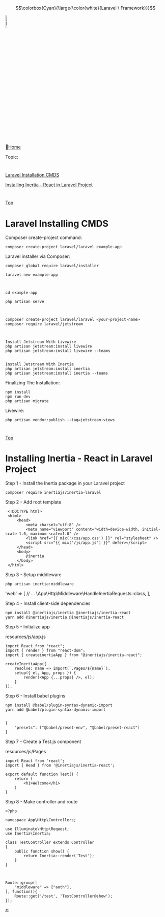 $$\colorbox{Cyan}{\large{\color{white}{Laravel \ Framework}}}$$

<img src="#" alt="Docker Image Loading....." width="10%">

:link:[Home](all-file-links.md)     


<a name="top"></a>
Topic: 
#
 [Laravel Installation CMDS](#laravel-installation-cmds) 
 
 [Installing Inertia - React in Laravel Project](#laravel-intertial-react) 
 
  
#  

[Top](#top)
<a name="laravel-intertial-react"></a>
# Laravel Installing CMDS

Composer create-project command:


    composer create-project laravel/laravel example-app


Laravel installer via Composer:


    composer global require laravel/installer

    laravel new example-app



    cd example-app

    php artisan serve



    composer create-project laravel/laravel <your-project-name>
    composer require laravel/jetstream



    Install Jetstream With Livewire
    php artisan jetstream:install livewire
    php artisan jetstream:install livewire --teams


    Install Jetstream With Inertia
    php artisan jetstream:install inertia
    php artisan jetstream:install inertia --teams


 Finalizing The Installation: 
 
    npm install
    npm run dev
    php artisan migrate


Livewire:

    php artisan vendor:publish --tag=jetstream-views


#

[Top](#top)
<a name="laravel-intertial-react"></a>
# Installing Inertia - React in Laravel Project


Step 1 - Install the Inertia package in your Laravel project

    composer require inertiajs/inertia-laravel


Step 2 - Add root template


     <!DOCTYPE html>
     <html>
         <head>
             <meta charset="utf-8" />
             <meta name="viewport" content="width=device-width, initial-scale-1.0, maximum-scale=1.0" />
             <link href="{{ mix('/css/app.css') }}" rel="stylesheet" />
             <script src="{{ mix('/js/app.js') }}" defer></script>
         </head>
         <body>
             @inertia
         </body>
     </html>



Step 3 - Setup middleware

    php artisan inertia:middleware
    
    
'web' => [
    // ...
    \App\Http\Middleware\HandleInertiaRequests::class,
],  



Step 4 - Install client-side dependencies


    npm install @inertiajs/inertia @inertiajs/inertia-react 
    yarn add @inertiajs/inertia @inertiajs/inertia-react


Step 5 - Initialize app

resources/js/app.js


    import React from "react";
    import { render } from "react-dom";
    import { createinertiaApp } from "@inertiajs/inertia-react";

    createInertiaApp({
        resolve: name => import(`.Pages/${name}`),
        setup({ el, App, props }) {
            render(<App {...props} />, el);
        }
    });


Step 6 - Install babel plugins


    npm install @babel/plugin-syntax-dynamic-import
    yarn add @babel/plugin-syntax-dynamic-import


    {
        "presets": ["@babel/preset-env", "@babel/preset-react"]
    } 


Step 7 - Create a Test.js component


resources/js/Pages

    import React from 'react';
    import { Head } from '@inertiajs/inertia-react';

    export default function Test() {
        return (
            <h1>Welcome</h1>
        )
    } 


Step 8 - Make controller and route

    <?php 

    namespace App\Http\Controllers;

    use Illuminate\Http\Request;
    use Inertia\Inertia; 

    class TestController extends Controller 
    {
        public function show() {
            return Inertia::render('Test');
        }
    }



    Route::group([
        "middleware" => ["auth"],
    ], function(){
        Route::get('/test', 'TestController@show');
    });


:end:
